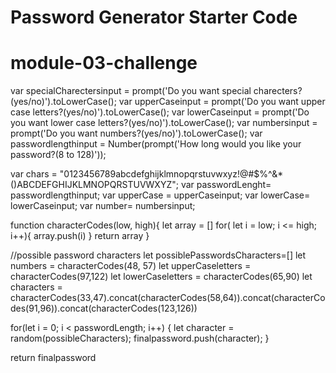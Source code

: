 # Password Generator Starter Code
# module-03-challenge
  var specialCharectersinput = prompt('Do you want special charecters?(yes/no)').toLowerCase();
  var upperCaseinput = prompt('Do you want upper case letters?(yes/no)').toLowerCase();
  var lowerCaseinput = prompt('Do you want lower case letters?(yes/no)').toLowerCase();
  var numbersinput = prompt('Do you want numbers?(yes/no)').toLowerCase();
  var passwordlengthinput = Number(prompt('How long would you like your password?(8 to 128)'));

  var chars = "0123456789abcdefghijklmnopqrstuvwxyz!@#$%^&*()ABCDEFGHIJKLMNOPQRSTUVWXYZ";
  var passwordLenght= passwordlengthinput;
  var upperCase = upperCaseinput;
  var lowerCase= lowerCaseinput;
  var number= numbersinput;


function characterCodes(low, high){
  let array = []
  for( let i = low; i <= high; i++){
    array.push(i)
  }
  return array
}

//possible password characters
let possiblePasswordsCharacters=[]
let numbers = characterCodes(48, 57)
let upperCaseletters = characterCodes(97,122)
let lowerCaseletters = characterCodes(65,90)
let characters = characterCodes(33,47).concat(characterCodes(58,64)).concat(characterCodes(91,96)).concat(characterCodes(123,126))


  
 
 for(let i = 0; i < passwordLength; i++) {
  let character = random(possibleCharacters);
  finalpassword.push(character);
}

 
return finalpassword


  